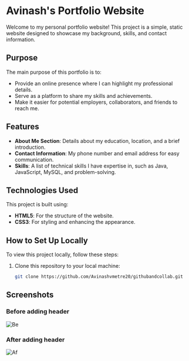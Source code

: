 # Avinash's Portfolio Website

Welcome to my personal portfolio website! This project is a simple, static website designed to showcase my background, skills, and contact information.

## Purpose
The main purpose of this portfolio is to:
- Provide an online presence where I can highlight my professional details.
- Serve as a platform to share my skills and achievements.
- Make it easier for potential employers, collaborators, and friends to reach me.

## Features
- **About Me Section**: Details about my education, location, and a brief introduction.
- **Contact Information**: My phone number and email address for easy communication.
- **Skills**: A list of technical skills I have expertise in, such as Java, JavaScript, MySQL, and problem-solving.

## Technologies Used
This project is built using:
- **HTML5**: For the structure of the website.
- **CSS3**: For styling and enhancing the appearance.

## How to Set Up Locally
To view this project locally, follow these steps:
1. Clone this repository to your local machine:
   ```bash
   git clone https://github.com/Avinashvmetre20/githubandcollab.git

## Screenshots

### Before adding header 
![Be](images/first.png "Before")

### After adding header
![Af](images/Secound.png "After")
